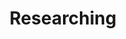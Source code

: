 ---
layout: list
title: Researching
slug: researching
menu: true
order: 3
description: >
  Blogs ordered by time reversed！(●°u°●)​ 」
---